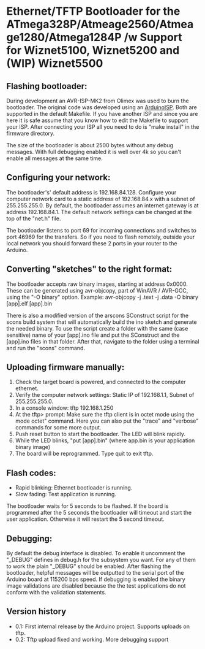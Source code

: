 Ethernet/TFTP Bootloader for the ATmega328P/Atmeage2560/Atmeage1280/Atmega1284P
/w Support for Wiznet5100, Wiznet5200 and (WIP) Wiznet5500
==============================================

Flashing bootloader:
--------------------
During development an AVR-ISP-MK2 from Olimex was used to burn the bootloader.
The original code was developed using an [ArduinoISP](http://arduino.cc/en/Tutorial/ArduinoISP "ArduinoISP").
Both are supported in the default Makefile. If you have another ISP and since 
you are here it is safe assume that you know how to edit the Makefile to support 
your ISP. After connecting your ISP all you need to do is "make install" in the 
firmware directory.

The size of the bootloader is about 2500 bytes without any debug messages.
With full debugging enabled it is well over 4k so you can't enable all messages
at the same time.


Configuring your network:
-------------------------
The bootloader's' default address is 192.168.84.128. Configure your computer
network card to a static address of 192.168.84.x with a subnet of 255.255.255.0.
By default, the bootloader assumes an internet gateway is at address
192.168.84.1. The default network settings can be changed at the top of the
"net.h" file.

The bootloader listens to port 69 for incoming connections and switches to
port 46969 for the transfers. So if you need to flash remotely, outside your
local network you should forward these 2 ports in your router to the Arduino.


Converting "sketches" to the right format:
----------------------------------------
The bootloader accepts raw binary images, starting at address 0x0000.
These can be generated using avr-objcopy, part of WinAVR / AVR-GCC, using the
"-O binary" option.
Example: avr-objcopy -j .text -j .data -O binary [app].elf [app].bin

There is also a modified version of the arscons SConstruct script for the scons
build system that will automatically build the ino sketch and generate the
needed binary. To use the script create a folder with the same (case sensitive)
name of your [app].ino file and put the SConstruct and the [app].ino files in that
folder. After that, navigate to the folder using a terminal and run the "scons"
command.


Uploading firmware manually:
----------------------------
1.  Check the target board is powered, and connected to the computer ethernet.
2.  Verify the computer network settings: Static IP of 192.168.1.1, Subnet of 255.255.255.0.
3.  In a console window: tftp 192.168.1.250
4.  At the tftp> prompt: Make sure the tftp client is in octet mode using the
    mode octet" command. Here you can also put the "trace" and "verbose" commands
    for some more output.
5.  Push reset button to start the bootloader. The LED will blink rapidly.
6.  While the LED blinks, "put [app].bin" (where app.bin is your application binary image)
7.  The board will be reprogrammed. Type quit to exit tftp.


Flash codes:
------------
* Rapid blinking: Ethernet bootloader is running.
* Slow fading: Test application is running.

The bootloader waits for 5 seconds to be flashed. If the board is programmed
after the 5 seconds the bootloader will timeout and start the user application.
Otherwise it will restart the 5 second timeout.


Debugging:
----------
By default the debug interface is disabled. To enable it uncomment the "_DEBUG"
defines in debug.h for the subsystem you want. For any of them to work the plain
"_DEBUG" should be enabled. After flashing the bootloader, helpful messages
will be outputted to the serial port of the Arduino board at 115200 bps speed.
If debugging is enabled the binary image validations are disabled because the
the test applications do not conform with the validation statements.


Version history
---------------
* 0.1: First internal release by the Arduino project. Supports uploads on tftp.
* 0.2: Tftp upload fixed and working. More debugging support
